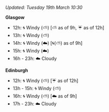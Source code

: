 *Updated: Tuesday 19th March 10:30*

**Glasgow**

* 12h: :cyclone: Windy (:partly_sunny:) [:partly_sunny: as of 9h, :umbrella: as of 12h]
* 13h: :cyclone: Windy (:partly_sunny:)
* 14h: :cyclone: Windy (:cloud:) [:cyclone:(:partly_sunny:) as of 9h]
* 15h: :cyclone: Windy (:cloud:)
* 16h - 23h: :cloud: Cloudy

**Edinburgh**

* 12h: :cyclone: Windy (:partly_sunny:) [:umbrella: as of 12h]
* 13h - 15h: :cyclone: Windy (:partly_sunny:)
* 16h: :cyclone: Windy (:partly_sunny:) [:cloud: as of 9h]
* 17h - 23h: :cloud: Cloudy
